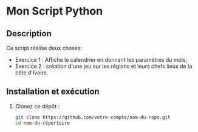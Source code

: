 # Mon Script Python

## Description
Ce script réalise deux choses:
- Exercice 1 : Affiche le calendrier en donnant les paramètres du mois;
- Exercice 2 : création d'une jeu sur les régions et leurs chefs lieux de la côte d'Ivoire.

## Installation et exécution
1. Clonez ce dépôt :
   ```bash
   git clone https://github.com/votre-compte/nom-du-repo.git
   cd nom-du-répertoire 
